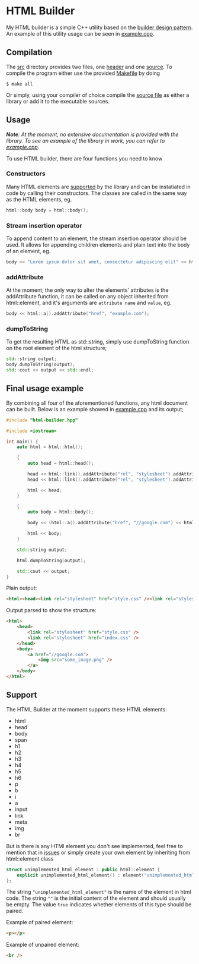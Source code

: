 # HTML Builder

My HTML builder is a simple C++ utility based on the [builder design pattern](https://en.wikipedia.org/wiki/Builder_pattern). An example of this utility usage can be seen in [example.cpp](example.cpp).

## Compilation

The [src](src) directory provides two files, one [header](src/html-builder.hpp) and one [source](src/html-builder.cpp). To compile the program either use the provided [Makefile](Makefile) by doing

```terminal
$ make all
```

Or simply, using your compiler of choice compile the [source file](src/html-builder.cpp) as either a library or add it to the executable sources.

## Usage

*__Note__: At the moment, no extensive documentation is provided with the library. To see an example of the library in work, you can refer to [example.cpp](example.cpp).*

To use HTML builder, there are four functions you need to know

### Constructors

Many HTML elements are [supported](#support) by the library and can be instatiated in code by calling their constructors. The classes are called in the same way as the HTML elements, eg.

```cpp
html::body body = html::body();
```

### Stream insertion operator

To append content to an element, the stream insertion operator should be used. It allows for appending children elements and plain text into the body of an element, eg.

```cpp
body << "Lorem ipsum dolor sit amet, consectetur adipiscing elit" << html::br();
```

### addAttribute

At the moment, the only way to alter the elements' attributes is the addAttribute function, it can be called on any object inherited from html::element, and it's arguments are `attribute name` and `value`, eg.

```cpp
body << html::a().addAttribute("href", "example.com");
```

### dumpToString

To get the resulting HTML as std::string, simply use dumpToString function on the root element of the html structure;

```cpp
std::string output;
body.dumpToString(output);
std::cout << output << std::endl;
```

## Final usage example

By combining all four of the aforementioned functions, any html document can be built. Below is an example showed in [example.cpp](example.cpp) and its output;

```cpp
#include "html-builder.hpp"

#include <iostream>

int main() {
	auto html = html::html();

	{
		auto head = html::head();

		head << html::link().addAttribute("rel", "stylesheet").addAttribute("href", "style.css");
		head << html::link().addAttribute("rel", "stylesheet").addAttribute("href", "index.css");

		html << head;
	}

	{
		auto body = html::body();

		body << (html::a().addAttribute("href", "//google.com") << html::img().addAttribute("src", "some_image.png"));

		html << body;
	}

	std::string output;

	html.dumpToString(output);

	std::cout << output;
}
```

Plain output:

```html
<html><head><link rel="stylesheet" href="style.css" /><link rel="stylesheet" href="index.css" /></head><body><a href="//google.com"><img src="some_image.png" /></a></body></html>
```

Output parsed to show the structure:

```html
<html>
	<head>
		<link rel="stylesheet" href="style.css" />
		<link rel="stylesheet" href="index.css" />
	</head>
	<body>
		<a href="//google.com">
			<img src="some_image.png" />
		</a>
	</body>
</html>
```

## Support

The HTML Builder at the moment supports these HTML elements:

- html
- head
- body
- span
- h1
- h2
- h3
- h4
- h5
- h6
- p
- b
- i
- a
- input
- link
- meta
- img
- br

But is there is any HTMl element you don't see implemented, feel free to mention that in [issues](https://github.com/doleckijakub/html-builder/issues) or simply create your own element by inheriting from html::element class

```cpp
struct unimplemented_html_element : public html::element {
	explicit unimplemented_html_element() : element("unimplemented_html_element", "", true) {}
};
```

The string `"unimplemented_html_element"` is the name of the element in html code.
The string `""` is the initial content of the element and should usually be empty.
The value `true` indicates whether elements of this type should be paired.

Example of paired element:
```html
<p></p>
```

Example of unpaired element:
```html
<br />
```
